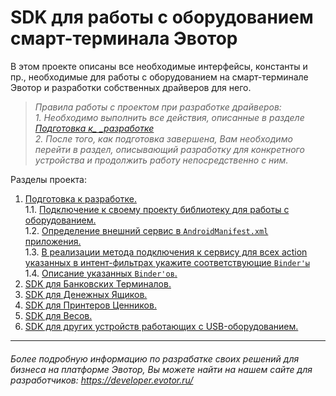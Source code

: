 # SDK для работы с оборудованием смарт-терминала Эвотор


В этом проекте описаны все необходимые интерфейсы, константы и пр., необходимые для работы с оборудованием на смарт-терминале Эвотор и разработки собственных драйверов для него.

>_Правила работы с проектом при разработке драйверов:_    
>_1. Необходимо выполнить все действия, описанные в разделе  [Подготовка к_ _разработке](https://github.com/Draudr/device-drivers/blob/master/Preparation_for_development.md)_  
>_2. После того, как подготовка завершена, Вам необходимо перейти в раздел, описывающий разработку для конкретного устройства и продолжить работу непосредственно с ним._  

Разделы проекта:

1. [Подготовка к разработке.](https://github.com/Draudr/device-drivers/blob/master/Preparation_for_development.md)  
1.1. [Подключение к своему проекту библиотеку для работы с оборудованием.](https://github.com/Draudr/device-drivers/blob/master/Preparation_for_development.md#101)  
1.2. [Определение внешний сервис в `AndroidManifest.xml` приложения.](https://github.com/Draudr/device-drivers/blob/New_structure_of_SDK_manual/Preparation_for_development.md#102)  
1.3. [В реализации метода подключения к сервису для всех action указанных в интент-фильтрах укажите соответствующие `Binder'ы`](https://github.com/Draudr/device-drivers/blob/New_structure_of_SDK_manual/Preparation_for_development.md#103)  
1.4. [Описание указанных `Binder'ов`.](https://github.com/Draudr/device-drivers/blob/New_structure_of_SDK_manual/Preparation_for_development.md#104)
2. [SDK для Банковских Терминалов.](https://github.com/Draudr/device-drivers/blob/master/README_PinPad.md)
3. [SDK для Денежных Ящиков.]()
4. [SDK для Принтеров Ценников.]()
5. [SDK для Весов.](https://github.com/Draudr/device-drivers/blob/master/README_Scales.md)
6. [SDK для других устройств работающих с USB-оборудованием.]()
-----
###### Более подробную информацию по разрабатке своих решений для бизнеса на платформе Эвотор, Вы можете найти на нашем сайте для разработчиков: https://developer.evotor.ru/
